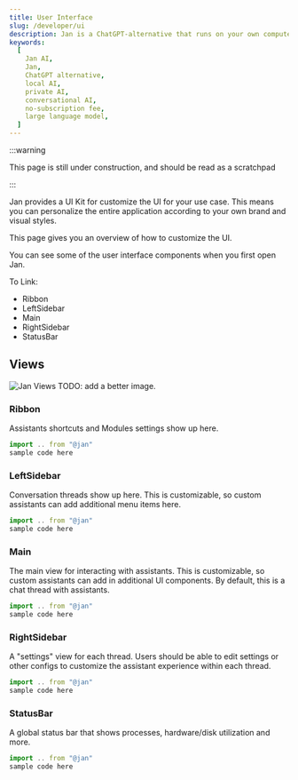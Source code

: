 ```yaml
---
title: User Interface
slug: /developer/ui
description: Jan is a ChatGPT-alternative that runs on your own computer, with a local API server.
keywords:
  [
    Jan AI,
    Jan,
    ChatGPT alternative,
    local AI,
    private AI,
    conversational AI,
    no-subscription fee,
    large language model,
  ]
---
```


<head>
  <title>Jan AI User Interface - Customizable UI Kit</title>
  <meta charSet="utf-8" />
  <meta name="description" content="Explore Jan's UI Kit for customizing the user interface to fit your brand and style. Learn how to personalize your application with Jan's flexible UI components." />
  <meta name="keywords" content="Jan AI, Jan, ChatGPT alternative, local AI, private AI, conversational AI, no-subscription fee, large language model, UI Kit, customizable UI" />
  <meta name="twitter:card" content="summary" />
  <link rel="canonical" href="https://jan.ai/developer/ui/" />
  <meta property="og:title" content="Jan AI User Interface - Customizable UI Kit" />
  <meta property="og:description" content="Explore Jan's UI Kit for customizing the user interface to fit your brand and style. Learn how to personalize your application with Jan's flexible UI components." />
  <meta property="og:url" content="https://jan.ai/developer/ui/" />
  <meta property="og:type" content="article" />
  <meta property="og:image" content="https://jan.ai/img/og-image.png" />
</head>

:::warning

This page is still under construction, and should be read as a scratchpad

:::

Jan provides a UI Kit for customize the UI for your use case. This means you can personalize the entire application according to your own brand and visual styles.

This page gives you an overview of how to customize the UI.

You can see some of the user interface components when you first open Jan.

To Link:

- Ribbon
- LeftSidebar
- Main
- RightSidebar
- StatusBar

## Views

![Jan Views](/img/jan-views.png)
TODO: add a better image.

### Ribbon

Assistants shortcuts and Modules settings show up here.

```js
import .. from "@jan"
sample code here
```

### LeftSidebar

Conversation threads show up here. This is customizable, so custom assistants can add additional menu items here.

```js
import .. from "@jan"
sample code here
```

### Main

The main view for interacting with assistants. This is customizable, so custom assistants can add in additional UI components. By default, this is a chat thread with assistants.

```js
import .. from "@jan"
sample code here
```

### RightSidebar

A "settings" view for each thread. Users should be able to edit settings or other configs to customize the assistant experience within each thread.

```js
import .. from "@jan"
sample code here
```

### StatusBar

A global status bar that shows processes, hardware/disk utilization and more.

```js
import .. from "@jan"
sample code here
```
